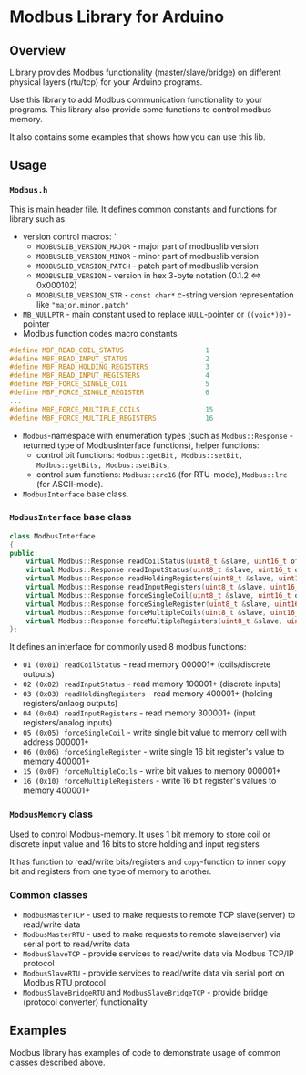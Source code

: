 # Modbus Library for Arduino

## Overview

Library provides Modbus functionality (master/slave/bridge) on different physical layers (rtu/tcp) for your Arduino programs.

Use this library to add Modbus communication functionality to your programs.
This library also provide some functions to control modbus memory.

It also contains some examples that shows how you can use this lib.

## Usage

### `Modbus.h`

This is main header file. It defines common constants and functions for library such as:
* version control macros: `
    - `MODBUSLIB_VERSION_MAJOR` - major part of modbuslib version
    - `MODBUSLIB_VERSION_MINOR` - minor part of modbuslib version
    - `MODBUSLIB_VERSION_PATCH` - patch part of modbuslib version
    - `MODBUSLIB_VERSION`       - version in hex 3-byte notation (0.1.2 <=> 0x000102)
    - `MODBUSLIB_VERSION_STR`   - `const char*` c-string version representation like `"major.minor.patch"`
* `MB_NULLPTR` - main constant used to replace `NULL`-pointer or `((void*)0)`-pointer
* Modbus function codes macro constants
```c++
#define MBF_READ_COIL_STATUS                    1
#define MBF_READ_INPUT_STATUS                   2
#define MBF_READ_HOLDING_REGISTERS              3
#define MBF_READ_INPUT_REGISTERS                4
#define MBF_FORCE_SINGLE_COIL                   5
#define MBF_FORCE_SINGLE_REGISTER               6
...
#define MBF_FORCE_MULTIPLE_COILS                15
#define MBF_FORCE_MULTIPLE_REGISTERS            16
```
* `Modbus`-namespace with enumeration types (such as `Modbus::Response` - returned type of ModbusInterface functions),
  helper functions:
  - control bit functions: `Modbus::getBit, Modbus::setBit, Modbus::getBits, Modbus::setBits`,
  - control sum functions: `Modbus::crc16` (for RTU-mode), `Modbus::lrc` (for ASCII-mode).
* `ModbusInterface` base class. 

### `ModbusInterface` base class

```c++
class ModbusInterface
{
public:
    virtual Modbus::Response readCoilStatus(uint8_t &slave, uint16_t offset, uint16_t count, void* bits, uint16_t* fact = MB_NULLPTR) = 0;
    virtual Modbus::Response readInputStatus(uint8_t &slave, uint16_t offset, uint16_t count, void* bits, uint16_t* fact = MB_NULLPTR) = 0;
    virtual Modbus::Response readHoldingRegisters(uint8_t &slave, uint16_t offset, uint16_t count, uint16_t* values, uint16_t* fact = MB_NULLPTR) = 0;
    virtual Modbus::Response readInputRegisters(uint8_t &slave, uint16_t offset, uint16_t count, uint16_t* values, uint16_t* fact = MB_NULLPTR) = 0;
    virtual Modbus::Response forceSingleCoil(uint8_t &slave, uint16_t offset, bool value) = 0;
    virtual Modbus::Response forceSingleRegister(uint8_t &slave, uint16_t offset, uint16_t value) = 0;
    virtual Modbus::Response forceMultipleCoils(uint8_t &slave, uint16_t offset, uint16_t count, const void* bits, uint16_t* fact = MB_NULLPTR) = 0;
    virtual Modbus::Response forceMultipleRegisters(uint8_t &slave, uint16_t offset, uint16_t count, const uint16_t* values, uint16_t* fact = MB_NULLPTR) = 0;
};
```

It defines an interface for commonly used 8 modbus functions:
* `01 (0x01) readCoilStatus`          - read memory 000001+ (coils/discrete outputs)
* `02 (0x02) readInputStatus`         - read memory 100001+ (discrete inputs)
* `03 (0x03) readHoldingRegisters`    - read memory 400001+ (holding registers/anlaog outputs)
* `04 (0x04) readInputRegisters`      - read memory 300001+ (input registers/analog inputs)
* `05 (0x05) forceSingleCoil`         - write single bit value to memory cell with address 000001+
* `06 (0x06) forceSingleRegister`     - write single 16 bit register's value to memory 400001+
* `15 (0x0F) forceMultipleCoils`      - write bit values to memory 000001+
* `16 (0x10) forceMultipleRegisters`  - write 16 bit register's values to memory 400001+
      
### `ModbusMemory` class

Used to control Modbus-memory.
It uses 1 bit memory to store coil or discrete input value and 16 bits to store holding and input registers

It has function to read/write bits/registers and `copy`-function to inner copy bit and registers 
from one type of memory to another.

### Common classes
* `ModbusMasterTCP` - used to make requests to remote TCP slave(server) to read/write data
* `ModbusMasterRTU` - used to make requests to remote slave(server) via serial port to read/write data
* `ModbusSlaveTCP`  - provide services to read/write data via Modbus TCP/IP protocol
* `ModbusSlaveRTU`  - provide services to read/write data via serial port on Modbus RTU protocol
* `ModbusSlaveBridgeRTU` and `ModbusSlaveBridgeTCP` - provide bridge (protocol converter) functionality


## Examples

Modbus library has examples of code to demonstrate usage of common classes described above.